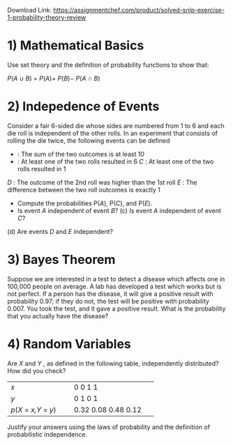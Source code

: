 Download Link: https://assignmentchef.com/product/solved-snlp-exercise-1-probability-theory-review
<br>
<h1>1)    Mathematical Basics</h1>

Use set theory and the definition of probability functions to show that:

<em>P</em>(<em>A </em>∪ <em>B</em>) = <em>P</em>(<em>A</em>)+ <em>P</em>(<em>B</em>)− <em>P</em>(<em>A </em>∩ <em>B</em>)

<h1>2)     Indepedence of Events</h1>

Consider a fair 6-sided die whose sides are numbered from 1 to 6 and each die roll is independent of the other rolls. In an experiment that consists of rolling the die twice, the following events can be defined

<ul>

 <li>: The sum of the two outcomes is at least 10</li>

 <li>: At least one of the two rolls resulted in 6 <em>C </em>:        At least one of the two rolls resulted in 1</li>

</ul>

<em>D </em>:        The outcome of the 2nd roll was higher than the 1st roll <em>E </em>: The difference between the two roll outcomes is exactly 1

<ul>

 <li>Compute the probabilities P(<em>A</em>), P(<em>C</em>), and P(<em>E</em>).</li>

 <li>Is event <em>A </em>independent of event <em>B</em>? (c) Is event <em>A </em>independent of event <em>C</em>?</li>

</ul>

(d) Are events <em>D </em>and <em>E </em>independent?

<h1>3)     Bayes Theorem</h1>

Suppose we are interested in a test to detect a disease which affects one in 100<em>,</em>000 people on average. A lab has developed a test which works but is not perfect. If a person has the disease, it will give a positive result with probability 0<em>.</em>97; if they do not, the test will be positive with probability 0<em>.</em>007. You took the test, and it gave a positive result. What is the probability that you actually have the disease?

<h1>4)     Random Variables</h1>

Are <em>X </em>and <em>Y </em>, as defined in the following table, independently distributed? How did you check?

<table width="304">

 <tbody>

  <tr>

   <td width="129"><em>x</em></td>

   <td width="175">0           0         1           1</td>

  </tr>

  <tr>

   <td width="129"><em>y</em></td>

   <td width="175">0           1         0           1</td>

  </tr>

  <tr>

   <td width="129"><em>p</em>(<em>X </em>= <em>x,Y </em>= <em>y</em>)</td>

   <td width="175">0<em>.</em>32 0<em>.</em>08 0<em>.</em>48 0<em>.</em>12</td>

  </tr>

 </tbody>

</table>

Justify your answers using the laws of probability and the definition of probabilistic independence.
